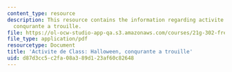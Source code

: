 ```yaml
---
content_type: resource
description: This resource contains the information regarding activite de Class halloween,
  conqurante a trouille.
file: https://ol-ocw-studio-app-qa.s3.amazonaws.com/courses/21g-302-french-ii-fall-2004/d87d3cc5c2fa08a389d123af60c82648_MIT21G_302_F04_trouille_F.pdf
file_type: application/pdf
resourcetype: Document
title: 'Activite de Class: Halloween, conqurante a trouille'
uid: d87d3cc5-c2fa-08a3-89d1-23af60c82648
---
```

